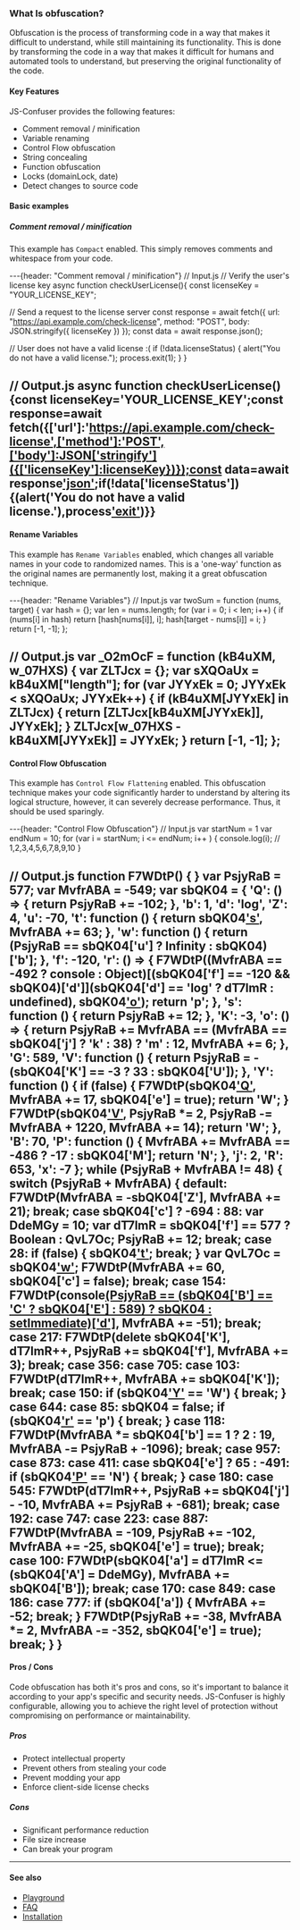 ### What Is obfuscation?

Obfuscation is the process of transforming code in a way that makes it difficult to understand, while still maintaining its functionality. This is  done by transforming the code in a way that makes it difficult for humans and automated tools to understand, but preserving the original functionality of the code.

#### Key Features

JS-Confuser provides the following features:

- Comment removal / minification
- Variable renaming
- Control Flow obfuscation
- String concealing
- Function obfuscation
- Locks (domainLock, date)
- Detect changes to source code

#### Basic examples

##### Comment removal / minification

This example has `Compact` enabled. This simply removes comments and whitespace from your code.

---{header: "Comment removal / minification"}
// Input.js
// Verify the user's license key
async function checkUserLicense(){
  const licenseKey = "YOUR_LICENSE_KEY";

  // Send a request to the license server
  const response = await fetch({
    url: "https://api.example.com/check-license",
    method: "POST",
    body: JSON.stringify({ licenseKey })
  });
  const data = await response.json();

  // User does not have a valid license :(
  if (!data.licenseStatus) {
    alert("You do not have a valid license.");
    process.exit(1);
  }
}

// Output.js
async function checkUserLicense(){const licenseKey='YOUR_LICENSE_KEY';const response=await fetch({['url']:'https://api.example.com/check-license',['method']:'POST',['body']:JSON['stringify']({['licenseKey']:licenseKey})});const data=await response['json']();if(!data['licenseStatus']){(alert('You do not have a valid license.'),process['exit'](1))}}
---

#### Rename Variables

This example has `Rename Variables` enabled, which changes all variable names in your code to randomized names. This is a 'one-way' function as the original names are permanently lost, making it a great obfuscation technique.

---{header: "Rename Variables"}
// Input.js
var twoSum = function (nums, target) {
  var hash = {};
  var len = nums.length;
  for (var i = 0; i < len; i++) {
    if (nums[i] in hash) return [hash[nums[i]], i];
    hash[target - nums[i]] = i;
  }
  return [-1, -1];
};

// Output.js
var _O2mOcF = function (kB4uXM, w_07HXS) {
  var ZLTJcx = {};
  var sXQOaUx = kB4uXM["length"];
  for (var JYYxEk = 0; JYYxEk < sXQOaUx; JYYxEk++) {
    if (kB4uXM[JYYxEk] in ZLTJcx) {
      return [ZLTJcx[kB4uXM[JYYxEk]], JYYxEk];
    }
    ZLTJcx[w_07HXS - kB4uXM[JYYxEk]] = JYYxEk;
  }
  return [-1, -1];
};
---

#### Control Flow Obfuscation

This example has `Control Flow Flattening` enabled. This obfuscation technique makes your code significantly harder to understand by altering its logical structure, however, it can severely decrease performance. Thus, it should be used sparingly.

---{header: "Control Flow Obfuscation"}
// Input.js
var startNum = 1
var endNum = 10;
for (var i = startNum; i <= endNum; i++ ) {
  console.log(i); // 1,2,3,4,5,6,7,8,9,10
}

// Output.js
function F7WDtP() {
}
var PsjyRaB = 577;
var MvfrABA = -549;
var sbQK04 = {
  'Q': () => {
    return PsjyRaB += -102;
  },
  'b': 1,
  'd': 'log',
  'Z': 4,
  'u': -70,
  't': function () {
    return sbQK04['s'](), MvfrABA += 63;
  },
  'w': function () {
    return (PsjyRaB == sbQK04['u'] ? Infinity : sbQK04)['b'];
  },
  'f': -120,
  'r': () => {
    F7WDtP((MvfrABA == -492 ? console : Object)[(sbQK04['f'] == -120 && sbQK04)['d']](sbQK04['d'] == 'log' ? dT7lmR : undefined), sbQK04['o']());
    return 'p';
  },
  's': function () {
    return PsjyRaB += 12;
  },
  'K': -3,
  'o': () => {
    return PsjyRaB += MvfrABA == (MvfrABA == sbQK04['j'] ? 'k' : 38) ? 'm' : 12, MvfrABA += 6;
  },
  'G': 589,
  'V': function () {
    return PsjyRaB = -(sbQK04['K'] == -3 ? 33 : sbQK04['U']);
  },
  'Y': function () {
    if (false) {
      F7WDtP(sbQK04['Q'](), MvfrABA += 17, sbQK04['e'] = true);
      return 'W';
    }
    F7WDtP(sbQK04['V'](), PsjyRaB *= 2, PsjyRaB -= MvfrABA + 1220, MvfrABA += 14);
    return 'W';
  },
  'B': 70,
  'P': function () {
    MvfrABA += MvfrABA == -486 ? -17 : sbQK04['M'];
    return 'N';
  },
  'j': 2,
  'R': 653,
  'x': -7
};
while (PsjyRaB + MvfrABA != 48) {
  switch (PsjyRaB + MvfrABA) {
  default:
    F7WDtP(MvfrABA = -sbQK04['Z'], MvfrABA += 21);
    break;
  case sbQK04['c'] ? -694 : 88:
    var DdeMGy = 10;
    var dT7lmR = sbQK04['f'] == 577 ? Boolean : QvL7Oc;
    PsjyRaB += 12;
    break;
  case 28:
    if (false) {
      sbQK04['t']();
      break;
    }
    var QvL7Oc = sbQK04['w']();
    F7WDtP(MvfrABA += 60, sbQK04['c'] = false);
    break;
  case 154:
    F7WDtP(console[(PsjyRaB == (sbQK04['B'] == 'C' ? sbQK04['E'] : 589) ? sbQK04 : setImmediate)['d']](dT7lmR), MvfrABA += -51);
    break;
  case 217:
    F7WDtP(delete sbQK04['K'], dT7lmR++, PsjyRaB += sbQK04['f'], MvfrABA += 3);
    break;
  case 356:
  case 705:
  case 103:
    F7WDtP(dT7lmR++, MvfrABA += sbQK04['K']);
    break;
  case 150:
    if (sbQK04['Y']() == 'W') {
      break;
    }
  case 644:
  case 85:
    sbQK04 = false;
    if (sbQK04['r']() == 'p') {
      break;
    }
  case 118:
    F7WDtP(MvfrABA *= sbQK04['b'] == 1 ? 2 : 19, MvfrABA -= PsjyRaB + -1096);
    break;
  case 957:
  case 873:
  case 411:
  case sbQK04['e'] ? 65 : -491:
    if (sbQK04['P']() == 'N') {
      break;
    }
  case 180:
  case 545:
    F7WDtP(dT7lmR++, PsjyRaB += sbQK04['j'] - -10, MvfrABA += PsjyRaB + -681);
    break;
  case 192:
  case 747:
  case 223:
  case 887:
    F7WDtP(MvfrABA = -109, PsjyRaB += -102, MvfrABA += -25, sbQK04['e'] = true);
    break;
  case 100:
    F7WDtP(sbQK04['a'] = dT7lmR <= (sbQK04['A'] = DdeMGy), MvfrABA += sbQK04['B']);
    break;
  case 170:
  case 849:
  case 186:
  case 777:
    if (sbQK04['a']) {
      MvfrABA += -52;
      break;
    }
    F7WDtP(PsjyRaB += -38, MvfrABA *= 2, MvfrABA -= -352, sbQK04['e'] = true);
    break;
  }
}
---

#### Pros / Cons

Code obfuscation has both it's pros and cons, so it's important to balance it according to your app's specific and security needs. JS-Confuser is highly configurable, allowing you to achieve the right level of protection without compromising on performance or maintainability.

##### Pros

- Protect intellectual property
- Prevent others from stealing your code
- Prevent modding your app
- Enforce client-side license checks 

##### Cons

- Significant performance reduction
- File size increase
- Can break your program

---

#### See also

- [Playground](./Playground)
- [FAQ](./faq)
- [Installation](./Installation)
